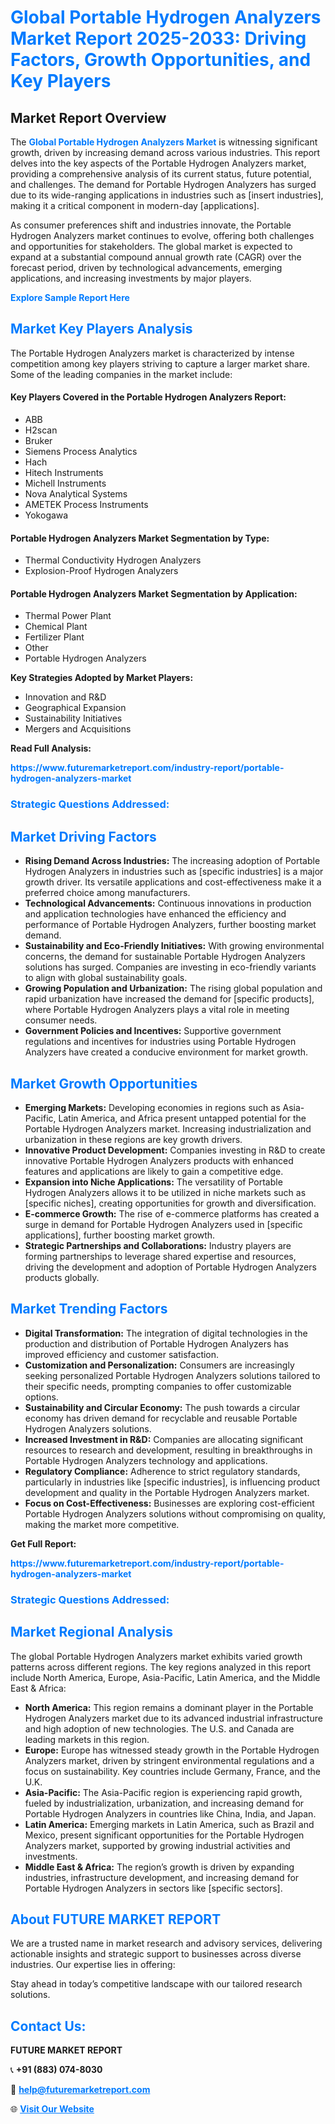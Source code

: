 <h1 style="color: #007BFF;">Global Portable Hydrogen Analyzers Market Report 2025-2033: Driving Factors, Growth Opportunities, and Key Players</h1>

<section id="overview">
<h2>Market Report Overview</h2>
<p>The <a href="https://www.futuremarketreport.com/industry-report/portable-hydrogen-analyzers-market" style="color: #007BFF; text-decoration: none;"><strong>Global Portable Hydrogen Analyzers Market</strong></a> is witnessing significant growth, driven by increasing demand across various industries. This report delves into the key aspects of the Portable Hydrogen Analyzers market, providing a comprehensive analysis of its current status, future potential, and challenges. The demand for Portable Hydrogen Analyzers has surged due to its wide-ranging applications in industries such as [insert industries], making it a critical component in modern-day [applications].</p>
<p>As consumer preferences shift and industries innovate, the Portable Hydrogen Analyzers market continues to evolve, offering both challenges and opportunities for stakeholders. The global market is expected to expand at a substantial compound annual growth rate (CAGR) over the forecast period, driven by technological advancements, emerging applications, and increasing investments by major players.</p>
</section>

<section id="overview">
<p><a href="https://www.futuremarketreport.com/request-sample/reportId=112896" style="color: #007BFF; text-decoration: none;"><strong>Explore Sample Report Here</strong></a></p>
</section>

<section id="key-players">
<h2 style="color: #007BFF;">Market Key Players Analysis</h2>
<p>The Portable Hydrogen Analyzers market is characterized by intense competition among key players striving to capture a larger market share. Some of the leading companies in the market include:</p>
<h4>Key Players Covered in the Portable Hydrogen Analyzers Report:</h4>
<ul><li>ABB</li><li>H2scan</li><li>Bruker</li><li>Siemens Process Analytics</li><li>Hach</li><li>Hitech Instruments</li><li>Michell Instruments</li><li>Nova Analytical Systems</li><li>AMETEK Process Instruments</li><li>Yokogawa</li></ul>
<h4>Portable Hydrogen Analyzers Market Segmentation by Type:</h4>
<ul><li>Thermal Conductivity Hydrogen Analyzers</li><li>Explosion-Proof Hydrogen Analyzers</li></ul>

<h4>Portable Hydrogen Analyzers Market Segmentation by Application:</h4>
<ul><li>Thermal Power Plant</li><li>Chemical Plant</li><li>Fertilizer Plant</li><li>Other</li><li>Portable Hydrogen Analyzers</li></ul>
<p><strong>Key Strategies Adopted by Market Players:</strong></p>
<ul>
<li>Innovation and R&D</li>
<li>Geographical Expansion</li>
<li>Sustainability Initiatives</li>
<li>Mergers and Acquisitions</li>
</ul>
</section>

<section>
<p><strong>Read Full Analysis: </strong></p><a href="https://www.futuremarketreport.com/industry-report/portable-hydrogen-analyzers-market" style="color: #007BFF; text-decoration: none;"><strong>https://www.futuremarketreport.com/industry-report/portable-hydrogen-analyzers-market</strong></a>
<h3 style="color: #007BFF;">Strategic Questions Addressed:</h3>
</section>

<section id="driving-factors">
<h2 style="color: #007BFF;">Market Driving Factors</h2>
<ul>
<li><strong>Rising Demand Across Industries:</strong> The increasing adoption of Portable Hydrogen Analyzers in industries such as [specific industries] is a major growth driver. Its versatile applications and cost-effectiveness make it a preferred choice among manufacturers.</li>
<li><strong>Technological Advancements:</strong> Continuous innovations in production and application technologies have enhanced the efficiency and performance of Portable Hydrogen Analyzers, further boosting market demand.</li>
<li><strong>Sustainability and Eco-Friendly Initiatives:</strong> With growing environmental concerns, the demand for sustainable Portable Hydrogen Analyzers solutions has surged. Companies are investing in eco-friendly variants to align with global sustainability goals.</li>
<li><strong>Growing Population and Urbanization:</strong> The rising global population and rapid urbanization have increased the demand for [specific products], where Portable Hydrogen Analyzers plays a vital role in meeting consumer needs.</li>
<li><strong>Government Policies and Incentives:</strong> Supportive government regulations and incentives for industries using Portable Hydrogen Analyzers have created a conducive environment for market growth.</li>
</ul>
</section>

<section id="growth-opportunities">
<h2 style="color: #007BFF;">Market Growth Opportunities</h2>
<ul>
<li><strong>Emerging Markets:</strong> Developing economies in regions such as Asia-Pacific, Latin America, and Africa present untapped potential for the Portable Hydrogen Analyzers market. Increasing industrialization and urbanization in these regions are key growth drivers.</li>
<li><strong>Innovative Product Development:</strong> Companies investing in R&D to create innovative Portable Hydrogen Analyzers products with enhanced features and applications are likely to gain a competitive edge.</li>
<li><strong>Expansion into Niche Applications:</strong> The versatility of Portable Hydrogen Analyzers allows it to be utilized in niche markets such as [specific niches], creating opportunities for growth and diversification.</li>
<li><strong>E-commerce Growth:</strong> The rise of e-commerce platforms has created a surge in demand for Portable Hydrogen Analyzers used in [specific applications], further boosting market growth.</li>
<li><strong>Strategic Partnerships and Collaborations:</strong> Industry players are forming partnerships to leverage shared expertise and resources, driving the development and adoption of Portable Hydrogen Analyzers products globally.</li>
</ul>
</section>

<section id="trending-factors">
<h2 style="color: #007BFF;">Market Trending Factors</h2>
<ul>
<li><strong>Digital Transformation:</strong> The integration of digital technologies in the production and distribution of Portable Hydrogen Analyzers has improved efficiency and customer satisfaction.</li>
<li><strong>Customization and Personalization:</strong> Consumers are increasingly seeking personalized Portable Hydrogen Analyzers solutions tailored to their specific needs, prompting companies to offer customizable options.</li>
<li><strong>Sustainability and Circular Economy:</strong> The push towards a circular economy has driven demand for recyclable and reusable Portable Hydrogen Analyzers solutions.</li>
<li><strong>Increased Investment in R&D:</strong> Companies are allocating significant resources to research and development, resulting in breakthroughs in Portable Hydrogen Analyzers technology and applications.</li>
<li><strong>Regulatory Compliance:</strong> Adherence to strict regulatory standards, particularly in industries like [specific industries], is influencing product development and quality in the Portable Hydrogen Analyzers market.</li>
<li><strong>Focus on Cost-Effectiveness:</strong> Businesses are exploring cost-efficient Portable Hydrogen Analyzers solutions without compromising on quality, making the market more competitive.</li>
</ul>
</section>

<section>
<p><strong>Get Full Report: </strong></p><a href="https://www.futuremarketreport.com/industry-report/portable-hydrogen-analyzers-market" style="color: #007BFF; text-decoration: none;"><strong>https://www.futuremarketreport.com/industry-report/portable-hydrogen-analyzers-market</strong></a>
<h3 style="color: #007BFF;">Strategic Questions Addressed:</h3>
</section>


<section id="regional-analysis">
<h2 style="color: #007BFF;">Market Regional Analysis</h2>
<p>The global Portable Hydrogen Analyzers market exhibits varied growth patterns across different regions. The key regions analyzed in this report include North America, Europe, Asia-Pacific, Latin America, and the Middle East & Africa:</p>
<ul>
<li><strong>North America:</strong> This region remains a dominant player in the Portable Hydrogen Analyzers market due to its advanced industrial infrastructure and high adoption of new technologies. The U.S. and Canada are leading markets in this region.</li>
<li><strong>Europe:</strong> Europe has witnessed steady growth in the Portable Hydrogen Analyzers market, driven by stringent environmental regulations and a focus on sustainability. Key countries include Germany, France, and the U.K.</li>
<li><strong>Asia-Pacific:</strong> The Asia-Pacific region is experiencing rapid growth, fueled by industrialization, urbanization, and increasing demand for Portable Hydrogen Analyzers in countries like China, India, and Japan.</li>
<li><strong>Latin America:</strong> Emerging markets in Latin America, such as Brazil and Mexico, present significant opportunities for the Portable Hydrogen Analyzers market, supported by growing industrial activities and investments.</li>
<li><strong>Middle East & Africa:</strong> The region’s growth is driven by expanding industries, infrastructure development, and increasing demand for Portable Hydrogen Analyzers in sectors like [specific sectors].</li>
</ul>
</section>

<footer>
<h2 style="color: #007BFF;">About FUTURE MARKET REPORT</h2>
<p>We are a trusted name in market research and advisory services, delivering actionable insights and strategic support to businesses across diverse industries. Our expertise lies in offering:</p>

<p>Stay ahead in today’s competitive landscape with our tailored research solutions.</p>

<h2 style="color: #007BFF;">Contact Us:</h2>
<p><strong>FUTURE MARKET REPORT</strong></p>
<p>📞 <strong>+91 (883) 074-8030</strong></p>
<p>📧 <strong><a href="mailto:help@futuremarketreport.com" style="color: #007BFF;">help@futuremarketreport.com</a></strong></p>
<p>🌐 <strong><a href="https://www.futuremarketreport.com/" style="color: #007BFF;">Visit Our Website</a></strong></p>
</footer>